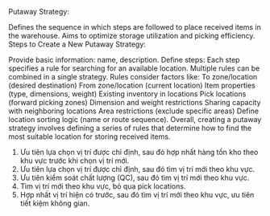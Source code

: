 Putaway Strategy:

Defines the sequence in which steps are followed to place received items in the warehouse.
Aims to optimize storage utilization and picking efficiency.
Steps to Create a New Putaway Strategy:

Provide basic information: name, description.
Define steps:
Each step specifies a rule for searching for an available location.
Multiple rules can be combined in a single strategy.
Rules consider factors like:
To zone/location (desired destination)
From zone/location (current location)
Item properties (type, dimensions, weight)
Existing inventory in locations
Pick locations (forward picking zones)
Dimension and weight restrictions
Sharing capacity with neighboring locations
Area restrictions (exclude specific areas)
Define location sorting logic (name or route sequence).
Overall, creating a putaway strategy involves defining a series of rules that determine how to find the most suitable location for storing received items.




1. Ưu tiên lựa chọn vị trí được chỉ định, sau đó hợp nhất hàng tồn kho theo khu vực trước khi chọn vị trí mới.
2. Ưu tiên lựa chọn vị trí được chỉ định, sau đó tìm vị trí mới theo khu vực.
3. Ưu tiên kiểm soát chất lượng (QC), sau đó tìm vị trí mới theo khu vực.
4. Tìm vị trí mới theo khu vực, bỏ qua pick locations.
5. Hợp nhất vị trí hiện có trước, sau đó tìm vị trí mới theo khu vực, ưu tiên tiết kiệm không gian.